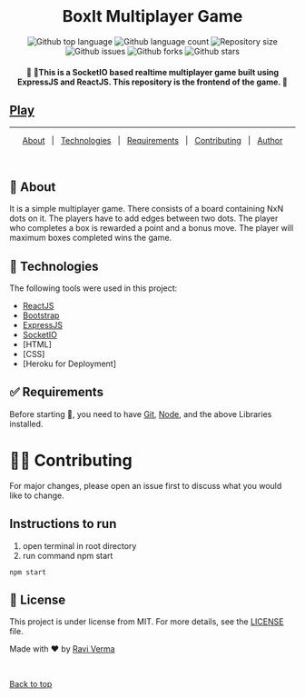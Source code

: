 <div align="center" id="top"> 
  <!--img src="1.png" alt="Code" /-->
  &#xa0;

</div>

<h1 align="center">BoxIt Multiplayer Game</h1>

<p align="center">
  <img alt="Github top language" src="https://img.shields.io/github/languages/top/raviverma2791747/boxit?color=56BEB8">

  <img alt="Github language count" src="https://img.shields.io/github/languages/count/raviverma2791747/boxit?color=56BEB8">

  <img alt="Repository size" src="https://img.shields.io/github/repo-size/raviverma2791747/boxit?color=56BEB8">

  <img alt="Github issues" src="https://img.shields.io/github/issues/raviverma2791747/boxit?color=56BEB8" /> 

  <img alt="Github forks" src="https://img.shields.io/github/forks/raviverma2791747/boxit?color=56BEB8" />

  <img alt="Github stars" src="https://img.shields.io/github/stars/raviverma2791747/boxit?color=56BEB8" />
</p>

<!-- Status -->

<h4 align="center"> 
	🚧 🚀This is a  SocketIO based realtime multiplayer game built using ExpressJS and ReactJS. This repository is the frontend of the game.  🚧
</h4> 


<h2><a href="https://raviverma2791747.github.io/boxit/" target="_blank">Play </a></h2>

<hr>

<p align="center">
  <a href="#dart-about">About</a> &#xa0; | &#xa0; 
  <a href="#rocket-technologies">Technologies</a> &#xa0; | &#xa0;
  <a href="#white_check_mark-requirements">Requirements</a> &#xa0; | &#xa0;
  <a href="#man_office_worker-contributing">Contributing</a> &#xa0; | &#xa0;
  <a href="https://github.com/raviverma2791747" target="_blank">Author</a>
</p>

<br>

## :dart: About ##

It is a simple multiplayer game. There consists of a board containing NxN dots on it. The players have to add edges between two dots. The player who completes a box is rewarded a point and a bonus move. The player will maximum boxes completed wins the game.

## :rocket: Technologies ##

The following tools were used in this project:

- [ReactJS](https://reactjs.org/)
- [Bootstrap](https://getbootstrap.com/)
- [ExpressJS](https://expressjs.com/)
- [SocketIO](https://socket.io/)
- [HTML]
- [CSS]
- [Heroku for Deployment]

## :white_check_mark: Requirements ##

Before starting :checkered_flag:, you need to have [Git](https://git-scm.com), [Node](https://nodejs.org/en/), and the above Libraries installed.

# :man_office_worker: Contributing ##
For major changes, please open an issue first to discuss what you would like to change.

## Instructions to run
1. open terminal in root directory
2. run command npm start

```
npm start
```

## :memo: License ##

This project is under license from MIT. For more details, see the [LICENSE](LICENSE.md) file.


Made with :heart: by <a href="https://github.com/raviverma2791747" target="_blank">Ravi Verma</a>

&#xa0;

<a href="#top">Back to top</a>
